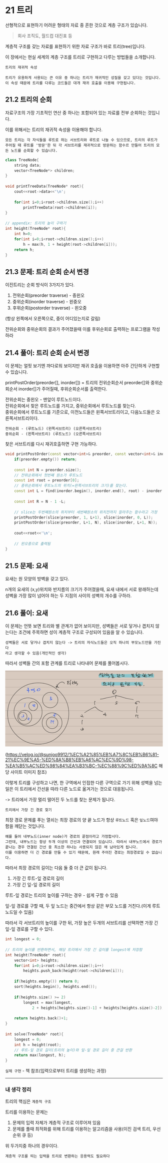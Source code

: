 # 21 트리

선형적으로 표현하기 어려운 형태의 자료 중 흔한 것으로 계층 구조가 있습니다. 
> 회사 조직도, 월드컵 대진표 등

계층적 구조를 갖는 자료를 표현하기 위한 자료 구조가 바로 트리(tree)입니다.

이 장에서는 현실 세계의 계층 구조를 트리로 구현하고 다루는 방법들을 소개합니다.

    트리의 재귀적 속성

    트리가 유용하게 사용되는 큰 이유 중 하나는 트리가 재귀적인 성질을 갖고 있다는 것입니다.
    이 속성 때문에 트리를 다루는 코드들은 대개 재귀 호출을 이용해 구현됩니다.

## 21.2 트리의 순회

자료구조의 가장 기초적인 연산 중 하나는 포함되어 있는 자료를 전부 순회하는 것입니다.

이를 위해서는 트리의 재귀적 속성을 이용해야 합니다.

    모든 트리는 각 자식들을 루트로 하는 서브트리와 루트로 나눌 수 있으므로, 트리의 루트가 주어질 때 루트를 '방문'한 뒤 각 서브트리를 재귀적으로 방문하는 함수르 만들어 트리의 모든 노드를 순회할 수 있습니다.

```cpp
class TreeNode{
    string data;
    vector<TreeNode*> children;
}

void printTreeData(TreeNode* root){
    cout<<root->data<<'\n';

    for(int i=0;i<root->children.size();i++)
        printTreeData(root->children[i]);
}

// appendix: 트리의 높이 구하기
int height(TreeNode* root){
    int h=0;
    for(int i=0;i<root->children.size();i++)
        h = max(h, 1 + height(root->children[i]));
    return h;
}
```

## 21.3 문제: 트리 순회 순서 변경

이진트리는 순회 방식이 3가지가 있다.
1. 전위순회(preorder traverse) - 중왼오
2. 중위순회(inorder traverse) - 왼중오
3. 후위순회(postorder traverse) - 왼오중

(항상 왼쪽에서 오른쪽으로, 중이 어디있는지로 갈림)

전위순회와 중위순회의 결과가 주어졌을때 이를 후위순회로 출력하는 프로그램을 작성하라

## 21.4 풀이: 트리 순회 순서 변경

이 문제는 얼핏 보기엔 까다로워 보이지만 재귀 호출을 이용하면 아주 간단하게 구현할 수 있습니다.

printPostOrder(preorder[], inorder[]) = 트리의 전위순회순서 preorder[]와 중위순회순서 inorder[]가 주어질때, 후위순회순서를 출력한다.

전위순회는 중왼오 - 맨앞이 루트노드이다.<br>
전위순회에서 찾은 루트노드를 가지고, 중위순회에서 루트노드를 찾는다.<br>
중위순회에서 루트노드를 기준으로, 이전노드들은 왼쪽서브트리이고, 다음노드들은 오른쪽서브트리이다.

    전위순회 - (루트노드) (왼쪽서브트리) (오른쪽서브트리)
    중위순회 - (왼쪽서브트리) (루트노드) (오른쪽서브트리)

찾은 서브트리를 다시 재귀호출하면 구현 가능하다.

```cpp
void printPostOrder(const vector<int>& preorder, const vector<int>& inorder){
    if(preorder.empty()) return;

    const int N = preorder.size();
    // 전위순회에서 첫번쨰 원소가 루트노드
    const int root = preorder[0];
    // 중위순회에서 루트노드의 위치(=왼쪽서브트리의 크기)를 찾는다.
    const int L = find(inorder.begin(), inorder.end(), root) - inorder.begin();

    const int R = N - 1 -L;

    // slice는 두번째원소의 위치부터 세번쨰원소의 위치전까지 잘라주는 함수라고 가정
    printPostOrder(slice(preorder, 1, L+1), slice(inorder, 0, L));
    printPostOrder(slice(preorder, L+1, N), slice(inorder, L+1, N));

    cout<<root<<'\n';

    // 왼오중으로 출력됨
}
```

## 21.5 문제: 요새

요새는 원 모양의 방벽을 갖고 있다.

n개의 요새의 (x,y)위치와 반지름의 크기가 주어졌을때, 요새 내에서 서로 왕래하는데 성벽을 가장 많이 넘어야 하는 두 지점의 사이의 성벽의 개수를 구하라.

## 21.6 풀이: 요새

이 문제는 언뜻 보면 트리와 별 관계가 없어 보이지만, 성벽들은 서로 닿거나 겹치지 않는다는 조건에 주목하면 성이 계층적 구조로 구성되어 있음을 알 수 있습니다.

    성벽들은 서로 닿거나 겹치지 않는다 -> 트리의 자식노드들은 오직 하나의 부모노드만을 가진다
    라고 생각할 수 있음(개인적인 생각)

따라서 성벽들 간의 포함 관계를 트리로 나타내어 문제를 풀어봅시다.

![Alt text](image-4.png)

(https://velog.io/@sunjoo9912/%EC%A2%85%EB%A7%8C%EB%B6%81-21%EC%9E%A5-%ED%8A%B8%EB%A6%AC%EC%9D%98-%EA%B5%AC%ED%98%84%EA%B3%BC-%EC%88%9C%ED%9A%8C 해당 사이트 이미지 참조)

이렇게 트리를 구성하고 나면, 한 구역에서 인접한 다른 구역으로 가기 위해 성벽을 넘는 일은 이 트리에서 간선을 따라 다른 노드로 옮겨가는 것으로 대응됩니다.

-> 트리에서 가장 멀리 떨어진 두 노드를 찾는 문제가 됩니다.

`트리에서 가장 긴 경로 찾기`

최장 경로 문제를 푸는 열쇠는 최장 경로의 양 끝 노드가 항상 `루트노드` 혹은 `잎노드`여야 함을 깨닫는 것입니다.

    예를 들어 내부노드(inner node)가 경로의 끝점이라고 가정합시다.
    그런데, 내부노드는 항상 두개 이상의 간선과 연결되어 있습니다. 따라서 내부노드에서 경로가 끝나는 경우 연결된 간선 중 최소한 하나는 사용되지 않은 채 남아있게 됩니다.
    이를 이용하면 더 긴 경로를 만들 수 있기 때문에, 원래 주어진 경로는 최장경로일 수 없습니다.

따라서 최장 경로의 길이는 다음 둘 중 더 큰 값이 됩니다.
1. 가장 긴 루트-잎 경로의 길이
2. 가장 긴 잎-잎 경로의 길이

루트-잎 경로는 트리의 높이를 구하는 경우 - 쉽게 구할 수 있음

잎-잎 경로를 구할 때, 두 잎 노드는 중간에서 항상 같은 부모 노드를 거친다.(이게 루트노드일 수 있음)

따라서 각 서브트리의 높이를 구한 뒤, 가장 높은 두개의 서브트리를 선택하면 가장 긴 잎-잎 경로를 구할 수 있다.

```cpp
int longest = 0;

// 트리의 높이를 반환하면서, 해당 트리에서 가장 긴 길이를 longest에 저장함
int height(TreeNode* root){
    vector<int> heights;
    for(int i=0;i<root->children.size();i++)
        heights.push_back(height(root->children[i]));

    if(heights.empty()) return 0;
    sort(heights.begin(), heights.end());

    if(heights.size() >= 2)
        longest = max(longest, 
            2 + heights[heights.size()-1] + heights[heights.size()-2]);
    
    return heights.back()+1;
}

int solve(TreeNode* root){
    longest = 0;
    int h = height(root);
    // 루트-잎 경로 길이(트리의 높이)와 잎-잎 경로 길이 중 큰걸 반환
    return max(longest, h);
}
```

`실제 구현` - 책 참조(입력으로부터 트리를 생성하는 과정)


---

### 내 생각 정리

트리의 핵심은 `계층적 구조`

트리를 이용하는 문제는 
1. 문제의 입력 자체가 계층적 구조로 이루어져 있음
2. 문제를 풀때 최적화를 위해 트리를 이용하는 알고리즘을 사용(이진 검색 트리, 우선순위 큐 등)

위 두가지중 하나의 경우이다.

    계층적 구조를 띄는 입력을 트리로 변환하는 응용력도 필요하다
